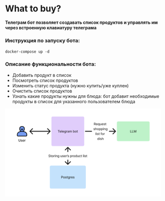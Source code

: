 # What to buy?
**Телеграм бот позволяет создавать список продуктов и управлять им через встроенную клавиатуру телеграма**

### Инструкция по запуску бота:
`docker-compose up -d`

### Описание функциональности бота:

- Добавить продукт в список
- Посмотреть список продуктов
- Изменить статус продукта (нужно купить/уже куплен)
- Очистить список продуктов 
- Узнать какие продукты нужны для блюда: бот добавит необходимые продукты в список для указанного пользователем блюда


![Cхема работы телеграм бота](./scheme.png)